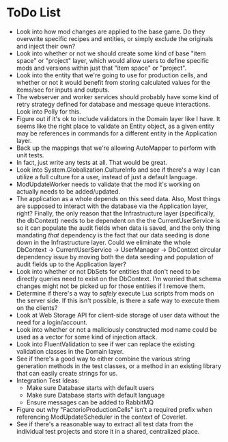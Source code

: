 ToDo  List
=====

* Look into how mod changes are applied to the base game. Do they overwrite specific recipes and entities, or simply exclude the originals and inject their own?
* Look into whether or not we should create some kind of base "item space" or "project" layer, which would allow users to define specific mods and versions within just that "item space" or "project".
* Look into the entity that we're going to use for production cells, and whether or not it would benefit from storing calculated values for the items/sec for inputs and outputs.
* The webserver and worker services should probably have some kind of retry strategy defined for database and message queue interactions. Look into Polly for this.
* Figure out if it's ok to include validators in the Domain layer like I have. It seems like the right place to validate an Entity object, as a given entity may be references in commands for a different entity in the Application layer.
* Back up the mappings that we're allowing AutoMapper to perform with unit tests.
* In fact, just write any tests at all. That would be great.
* Look into System.Globalization.CultureInfo and see if there's a way I can utilize a full culture for a user, instead of just a default language.
* ModUpdateWorker needs to validate that the mod it's working on actually needs to be added/updated.
* The application as a whole depends on this seed data. Also, Most things are supposed to interact with the database via the Application layer, right? Finally, the only reason that the Infrastructure layer (specifically, the dbContext) needs to be dependent on the the CurrentUserService is so it can populate the audit fields when data is saved, and the only thing mandating *that* dependency is the fact that our data seeding is done down in the Infrastructure layer. Could we eliminate the whole DbContext -> CurrentUserService -> UserManager -> DbContext circular dependency issue by moving both the data seeding and population of audit fields up to the Application layer?
* Look into whether or not DbSets for entities that don't need to be directly queries need to exist on the DbContext. I'm worried that schema changes might not be picked up for those entities if I remove them.
* Determine if there's a way to *safely* execute Lua scripts from mods on the server side. If this isn't possible, is there a safe way to execute them on the clients?
* Look at Web Storage API for client-side storage of user data without the need for a login/account.
* Look into whether or not a maliciously constructed mod name could be used as a vector for some kind of injection attack.
* Look into FluentValidation to see if wer can replace the existing validation classes in the Domain layer.
* See if there's a good way to either combine the various string generation methods in the test classes, or a method in an existing library that can easily create strings for us.
* Integration Test Ideas:
  * Make sure Database starts with default users
  * Make sure Database starts with default language
  * Ensure messages can be added to RabbitMQ
* Figure out why "FactorioProductionCells" isn't a required prefix when referencing ModUpdateScheduler in the context of Coverlet.
* See if there's a reasonable way to extract all test data from the individual test projects and store it in a shared, centralized place.
